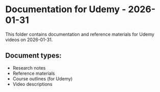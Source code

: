 # Documentation for Udemy - 2026-01-31

This folder contains documentation and reference materials for Udemy videos on 2026-01-31.

## Document types:
- Research notes
- Reference materials
- Course outlines (for Udemy)
- Video descriptions
